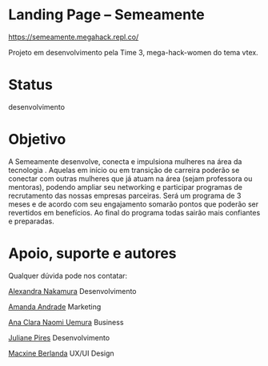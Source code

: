 # Landing Page – Semeamente
https://semeamente.megahack.repl.co/

Projeto em desenvolvimento pela Time 3, mega-hack-women do tema vtex.

# Status
desenvolvimento

# Objetivo
A Semeamente desenvolve, conecta e impulsiona mulheres na área da tecnologia . Aquelas em início ou em transição de carreira poderão se conectar com outras mulheres que já atuam na área (sejam professora ou mentoras), podendo ampliar seu networking e participar programas de recrutamento das nossas empresas parceiras. Será um programa de 3 meses e de acordo com seu engajamento somarão pontos que poderão ser revertidos em benefícios. Ao final do programa todas sairão mais confiantes e preparadas.

# Apoio, suporte e autores
Qualquer dúvida pode nos contatar:

[Alexandra Nakamura](https://www.linkedin.com/in/alexandra-nakamura/)
Desenvolvimento

[Amanda Andrade](https://www.linkedin.com/in/amandactandrade/)
Marketing

[Ana Clara Naomi Uemura](https://www.linkedin.com/in/acnuemura/)
Business

[Juliane Pires](https://www.linkedin.com/in/juliane-pires/)
Desenvolvimento

[Macxine Berlanda](https://www.linkedin.com/in/macxine/)
UX/UI Design

